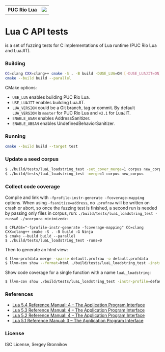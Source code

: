 <table>
  <tr>
    <th>PUC Rio Lua</th>
    <td><a href="https://bugs.chromium.org/p/oss-fuzz/issues/list?sort=-opened&can=1&q=proj:lua"><img src="https://oss-fuzz-build-logs.storage.googleapis.com/badges/lua.svg"></a></td>
  </tr>
</table>

# Lua C API tests

is a set of fuzzing tests for C implementations of Lua runtime (PUC Rio Lua and
LuaJIT).

### Building

```sh
CC=clang CXX=clang++ cmake -S . -B build -DUSE_LUA=ON [-DUSE_LUAJIT=ON]
cmake --build build --parallel
```

CMake options:

- `USE_LUA` enables building PUC Rio Lua.
- `USE_LUAJIT` enables building LuaJIT.
- `LUA_VERSION` could be a Git branch, tag or commit. By default `LUA_VERSION` is
`master` for PUC Rio Lua and `v2.1` for LuaJIT.
- `ENABLE_ASAN` enables AddressSanitizer.
- `ENABLE_UBSAN` enables UndefinedBehaviorSanitizer.

### Running

```sh
cmake --build build --target test
```

### Update a seed corpus

```sh
$ ./build/tests/luaL_loadstring_test -set_cover_merge=1 corpus new_corpus
$ ./build/tests/luaL_loadstring_test -merge=1 corpus new_corpus
```

### Collect code coverage

Compile and link with `-fprofile-instr-generate -fcoverage-mapping` options. When
using `-fsanitize=address`, no `.profraw` will be written on crash or abort, so
once the fuzzing test is finished, a second run is needed by passing only files
in corpus, run: `./build/tests/luaL_loadstring_test -runs=0 ./<corpora minimized>`:

```
$ CFLAGS="-fprofile-instr-generate -fcoverage-mapping" CC=clang CXX=clang++ cmake -S . -B build -G Ninja
$ cmake --build build --parallel
$ ./build/tests/luaL_loadstring_test -runs=0
```

Then to generate an html view:

```sh
$ llvm-profdata merge -sparse default.profraw -o default.profdata
$ llvm-cov show --format=html ./build/tests/luaL_loadstring_test -instr-profile=default.profdata > coverage.html
```

Show code coverage for a single function with a name `luaL_loadstring`:

```sh
$ llvm-cov show ./build/tests/luaL_loadstring_test -instr-profile=default.profdata -name=luaL_loadstring
```

<!--
https://github.com/google/fuzzing/blob/master/tutorial/libFuzzerTutorial.md#visualizing-coverage
https://clang.llvm.org/docs/SourceBasedCodeCoverage.html
https://llvm.org/docs/CoverageMappingFormat.html
https://github.com/google/fuzzing/issues/41#issuecomment-1031942660
https://google.github.io/oss-fuzz/advanced-topics/code-coverage/#generate-code-coverage-reports
-->

### References

- [Lua 5.4 Reference Manual: 4 – The Application Program Interface](https://www.lua.org/manual/5.4/manual.html#4)
- [Lua 5.3 Reference Manual: 4 – The Application Program Interface](https://www.lua.org/manual/5.3/manual.html#4)
- [Lua 5.2 Reference Manual: 4 – The Application Program Interface](https://www.lua.org/manual/5.2/manual.html#4)
- [Lua 5.1 Reference Manual: 3 – The Application Program Interface](https://www.lua.org/manual/5.1/manual.html#3)

### License

ISC License, Sergey Bronnikov
